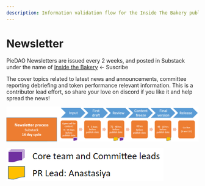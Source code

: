 ```yaml
---
description: Information validation flow for the Inside The Bakery publications.
---
```


# Newsletter

PieDAO Newsletters are issued every 2 weeks, and posted in Substack under the name of [Inside the Bakery](https://insidethebakery.substack.com) <- Suscribe

The cover topics related to latest news and announcements, committee reporting debriefing and token performance relevant information. This is a contributor lead effort, so share your love on discord if you like it and help spread the news!

![Newsletter Content Validation Flow](<../.gitbook/assets/image (1).png>)

![Input Providers](<../.gitbook/assets/image (5).png>)

